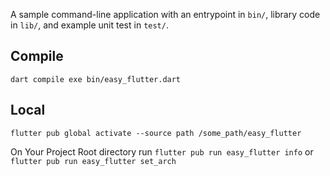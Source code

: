 A sample command-line application with an entrypoint in `bin/`, library code
in `lib/`, and example unit test in `test/`.

## Compile
`dart compile exe bin/easy_flutter.dart`

## Local 
`flutter pub global activate --source path /some_path/easy_flutter`


On Your Project Root directory run `flutter pub run easy_flutter info` or `flutter pub run easy_flutter set_arch`

